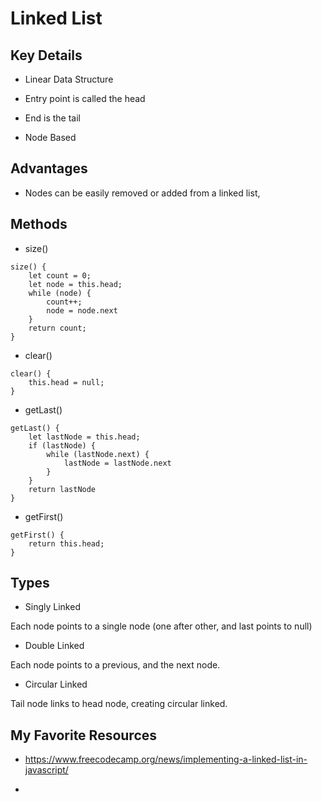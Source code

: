 # Linked List

## Key Details

* Linear Data Structure

* Entry point is called the head

* End is the tail

* Node Based

## Advantages

* Nodes can be easily removed or added from a linked list, 


## Methods

* size()

```
size() {
    let count = 0; 
    let node = this.head;
    while (node) {
        count++;
        node = node.next
    }
    return count;
}
```

* clear()

```
clear() {
    this.head = null;
}
```

* getLast()

```
getLast() {
    let lastNode = this.head;
    if (lastNode) {
        while (lastNode.next) {
            lastNode = lastNode.next
        }
    }
    return lastNode
}
```

* getFirst()

```
getFirst() {
    return this.head;
}
```
## Types

* Singly Linked

Each node points to a single node (one after other, and last points to null)

* Double Linked

Each node points to a previous, and the next node.

* Circular Linked

Tail node links to head node, creating circular linked.

## My Favorite Resources

* https://www.freecodecamp.org/news/implementing-a-linked-list-in-javascript/

*